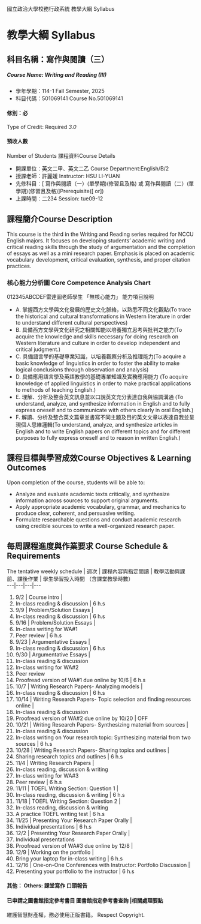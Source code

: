 國立政治大學校務行政系統 教學大綱 Syllabus
# 教學大綱 Syllabus
##  科目名稱：寫作與閱讀（三）
#####  Course Name: Writing and Reading (III)
  * 學年學期：114-1 Fall Semester, 2025 
  * 科目代碼：501069141 Course No.501069141
#### 修別：必
Type of Credit: Required 
_3.0_
#### 預收人數
Number of Students
課程資料Course Details
  * 開課單位：英文二甲、英文二乙 Course Department:English/B/2 
  * 授課老師：許麗媛 Instructor: HSU LI-YUAN 
  * 先修科目：[ 寫作與閱讀（一）(單學期)(修習且及格) 或 寫作與閱讀（二）(單學期)(修習且及格)]Prerequisite([ or])
  * 上課時間：二234 Session: tue09-12
##  課程簡介Course Description
This course is the third in the Writing and Reading series required for NCCU English majors. It focuses on developing students’ academic writing and critical reading skills through the study of argumentation and the completion of essays as well as a mini research paper. Emphasis is placed on academic vocabulary development, critical evaluation, synthesis, and proper citation practices.
###  核心能力分析圖 Core Competence Analysis Chart
012345ABCDEF雷達圖老師學生
「無核心能力」 
能力項目說明
  * A. 掌握西方文學與文化發展的歷史文化脈絡，以熟悉不同文化觀點(To trace the historical and cultural transformations in Western literature in order to understand different cultural perspectives)
  * B. 具備西方文學與文化研究之相關知能以培養獨立思考與批判之能力(To acquire the knowledge and skills necessary for doing research on Western literature and culture in order to develop independent and critical judgment.)
  * C. 具備語言學的基礎專業知識，以培養觀察分析及推理能力(To acquire a basic knowledge of linguistics in order to foster the ability to make logical conclusions through observation and analysis)
  * D. 具備應用語言學及英語教學的基礎專業知識及實務應用能力 (To acquire knowledge of applied linguistics in order to make practical applications to methods of teaching English.)
  * E. 理解、分析及整合英文訊息並以口說英文充分表達自我與協調溝通 (To understand, analyze, and synthesize information in English and to fully express oneself and to communicate with others clearly in oral English.)
  * F. 解讀、分析及整合英文篇章並書寫不同主題及目的英文文章以表達自我並呈現個人思維邏輯(To understand, analyze, and synthesize articles in English and to write English papers on different topics and for different purposes to fully express oneself and to reason in written English.)
##  課程目標與學習成效Course Objectives & Learning Outcomes 
Upon completion of the course, students will be able to:
  * Analyze and evaluate academic texts critically, and synthesize information across sources to support original arguments.
  * Apply appropriate academic vocabulary, grammar, and mechanics to produce clear, coherent, and persuasive writing.
  * Formulate researchable questions and conduct academic research using credible sources to write a well-organized research paper.
##  每周課程進度與作業要求 Course Schedule & Requirements
The tentative weekly schedule |  週次 |  課程內容與指定閱讀 |  教學活動與課前、課後作業 |  學生學習投入時間 （含課堂教學時數）  
---|---|---|---  
  1. 9/2
|  Course intro  | 
  1. In-class reading & discussion
|  6 h.s  
  1. 9/9
|  Problem/Solution Essays | 
  1. In-class reading & discussion
|  6 h.s  
  1. 9/16
|  Problem/Solution Essays | 
  1. In-class writing for WA#1
  2. Peer review
|  6 h.s  
  1. 9/23
|  Argumentative Essays | 
  1. In-class reading & discussion 
|  6 h.s   
  1. 9/30
|  Argumentative Essays | 
  1. In-class reading & discussion
  2. In-class writing for WA#2
  3. Peer review
  4. Proofread version of WA#1 due online by 10/6
|  6 h.s  
  1. 10/7
|  Writing Research Papers- Analyzing models | 
  1. In-class reading & discussion
|  6 h.s  
  1. 10/14
|  Writing Research Papers- Topic selection and finding resources online | 
  1. In-class reading & discussion
  2. Proofread version of WA#2 due online by 10/20
|  OFF  
  1. 10/21
|  Writing Research Papers- Synthesizing material from sources | 
  1. In-class reading & discussion
  2. In-class writing on Your research topic: Synthesizing material from two sources
|  6 h.s  
  1. 10/28
|  Writing Research Papers- Sharing topics and outlines | 
  1. Sharing research topics and outlines
|  6 h.s  
  1. 11/4
|  Writing Research Papers | 
  1. In-class reading, discussion & writing
  2. In-class writing for WA#3
  3. Peer review
|  6 h.s  
  1. 11/11
|  TOEFL Writing Section: Question 1 | 
  1. In-class reading, discussion & writing
|  6 h.s  
  1. 11/18
|  TOEFL Writing Section: Question 2 | 
  1. In-class reading, discussion & writing
  2. A practice TOEFL writing test
|  6 h.s  
  1. 11/25
|  Presenting Your Research Paper Orally | 
  1. Individual presentations
|  6 h.s  
  1. 12/2
|  Presenting Your Research Paper Orally | 
  1. Individual presentations
  2. Proofread version of WA#3 due online by 12/8
|   
  1. 12/9
|  Working on the portfolio | 
  1. Bring your laptop for in-class writing 
|  6 h.s  
  1. 12/16
|  One-on-One Conferences with Instructor: Portfolio Discussion | 
  1. Presenting your portfolio to the instructor
|  6 h.s  
####  其他： Others: 課堂寫作 口頭報告 
####  已申請之圖書館指定參考書目  圖書館指定參考書查詢 |相關處理要點
維護智慧財產權，務必使用正版書籍。 Respect Copyright.
